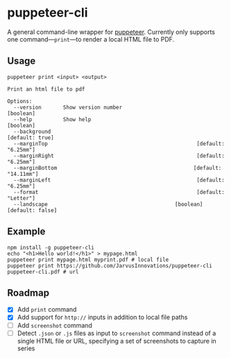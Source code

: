 # puppeteer-cli

A general command-line wrapper for [puppeteer](https://github.com/GoogleChrome/puppeteer). Currently only supports one command—`print`—to render a local HTML file to PDF.

## Usage

```
puppeteer print <input> <output>

Print an html file to pdf

Options:
  --version       Show version number                                  [boolean]
  --help          Show help                                            [boolean]
  --background                                                   [default: true]
  --marginTop                                                [default: "6.25mm"]
  --marginRight                                              [default: "6.25mm"]
  --marginBottom                                            [default: "14.11mm"]
  --marginLeft                                               [default: "6.25mm"]
  --format                                                   [default: "Letter"]
  --landscape                                         [boolean] [default: false]
```

## Example

``` shell
npm install -g puppeteer-cli
echo "<h1>Hello world!</h1>" > mypage.html
puppeteer print mypage.html myprint.pdf # local file
puppeteer print https://github.com/JarvusInnovations/puppeteer-cli puppeteer-cli.pdf # url
```

## Roadmap

- [X] Add `print` command
- [X] Add support for `http://` inputs in addition to local file paths
- [ ] Add `screenshot` command
- [ ] Detect `.json` or `.js` files as input to `screenshot` command instead of a single HTML file or URL, specifying a set of screenshots to capture in series